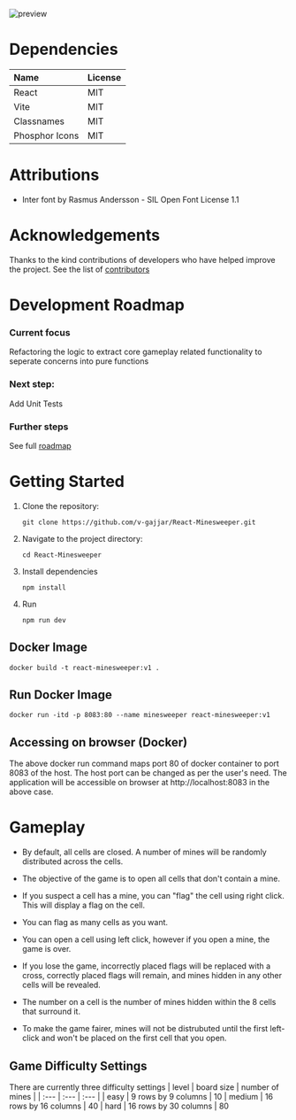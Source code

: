 
 ![preview](https://github.com/v-gajjar/React-Minesweeper/blob/main/src/assets/Minesweeper-26-03-2025.gif)


# Dependencies

| Name | License | 
| :--- | :--- | 
| React | MIT |
| Vite | MIT |
| Classnames | MIT | 
| Phosphor Icons | MIT | 


# Attributions
* Inter font by Rasmus Andersson - SIL Open Font License 1.1

# Acknowledgements
Thanks to the kind contributions of developers who have helped improve the project. See the list of [contributors](https://github.com/v-gajjar/React-Minesweeper/blob/main/CONTRIBUTORS.md)

# Development Roadmap
### Current focus
Refactoring the logic to extract core gameplay related functionality to seperate concerns into pure functions

### Next step: 
Add Unit Tests

### Further steps
See full [roadmap](https://github.com/v-gajjar/React-Minesweeper/blob/main/ROADMAP.md)

# Getting Started

1. Clone the repository:
   ```
   git clone https://github.com/v-gajjar/React-Minesweeper.git
   ```
2. Navigate to the project directory:
   ```
   cd React-Minesweeper
   ```
3. Install dependencies
   ```
   npm install
   ```
4. Run
   ```
   npm run dev
   ```
## Docker Image

```
docker build -t react-minesweeper:v1 .
```

## Run Docker Image

```
docker run -itd -p 8083:80 --name minesweeper react-minesweeper:v1
```

## Accessing on browser (Docker)

The above docker run command maps port 80 of docker container to port 8083 of the host. The host port can be changed as per the user's need. The application will be accessible on browser at http://localhost:8083 in the above case.

# Gameplay

- By default, all cells are closed. A number of mines will be randomly distributed across the cells. 

- The objective of the game is to open all cells that don't contain a mine.

- If you suspect a cell has a mine, you can "flag" the cell using right click. This will display a flag on the cell. 

- You can flag as many cells as you want. 

- You can open a cell using left click, however if you open a mine, the game is over.
  
- If you lose the game, incorrectly placed flags will be replaced with a cross, correctly placed flags will remain, and mines hidden in any other cells will be revealed. 

- The number on a cell is the number of mines hidden within the 8 cells that surround it. 

- To make the game fairer, mines will not be distrubuted until the first left-click and won't be placed on the first cell that you open. 

## Game Difficulty Settings

There are currently three difficulty settings
| level | board size | number of mines |
| :--- | :--- | :--- |
| easy | 9 rows by 9 columns | 10
| medium | 16 rows by 16 columns | 40
| hard | 16 rows by 30 columns | 80





   
   
   
